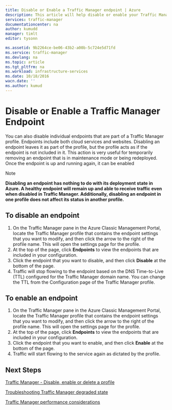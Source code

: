 ```yaml
---
title: Disable or Enable a Traffic Manager endpoint | Azure
description: This article will help disable or enable your Traffic Manager profile endpoints.
services: traffic-manager
documentationcenter: na
author: kumudd
manager: timlt
editor: tysonn

ms.assetid: 9b2264ce-be06-43b2-a00b-5c724e5d71fd
ms.service: traffic-manager
ms.devlang: na
ms.topic: article
ms.tgt_pltfrm: na
ms.workload: infrastructure-services
ms.date: 10/18/2016
wacn.date: ''
ms.author: kumud
---
```


<!-- repub for nofollow -->

# Disable or Enable a Traffic Manager Endpoint
You can also disable individual endpoints that are part of a Traffic Manager profile. Endpoints include both cloud services and websites. Disabling an endpoint leaves it as part of the profile, but the profile acts as if the endpoint is not included in it. This action is very useful for temporarily removing an endpoint that is in maintenance mode or being redeployed. Once the endpoint is up and running again, it can be enabled

> [!NOTE]
> **Disabling an endpoint has nothing to do with its deployment state in Azure. A healthy endpoint will remain up and able to receive traffic even when disabled in Traffic Manager. Additionally, disabling an endpoint in one profile does not affect its status in another profile.**
> 
> 

## To disable an endpoint
1. On the Traffic Manager pane in the Azure Classic Management Portal, locate the Traffic Manager profile that contains the endpoint settings that you want to modify, and then click the arrow to the right of the profile name. This will open the settings page for the profile.
2. At the top of the page, click **Endpoints** to view the endpoints that are included in your configuration.
3. Click the endpoint that you want to disable, and then click **Disable** at the bottom of the page.
4. Traffic will stop flowing to the endpoint based on the DNS Time-to-Live (TTL) configured for the Traffic Manager domain name. You can change the TTL from the Configuration page of the Traffic Manager profile.

## To enable an endpoint
1. On the Traffic Manager pane in the Azure Classic Management Portal, locate the Traffic Manager profile that contains the endpoint settings that you want to modify, and then click the arrow to the right of the profile name. This will open the settings page for the profile.
2. At the top of the page, click **Endpoints** to view the endpoints that are included in your configuration.
3. Click the endpoint that you want to enable, and then click **Enable** at the bottom of the page.
4. Traffic will start flowing to the service again as dictated by the profile.

## Next Steps
[Traffic Manager - Disable, enable or delete a profile](./disable-enable-or-delete-a-profile.md)

[Troubleshooting Traffic Manager degraded state](./traffic-manager-troubleshooting-degraded.md)

[Traffic Manager performance considerations](./traffic-manager-performance-considerations.md)